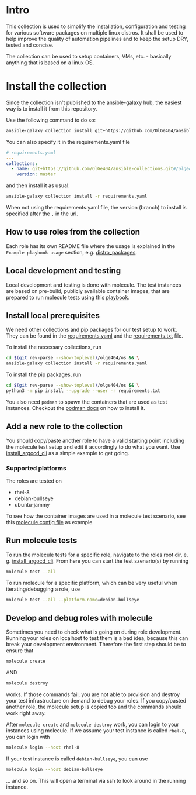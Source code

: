# Intro
This collection is used to simplify the installation, configuration and testing for various software packages on multiple linux distros.
It shall be used to help improve the quality of automation pipelines and to keep the setup DRY, tested and concise.

The collection can be used to setup containers, VMs, etc. - basically anything that is based on a linux OS.

# Install the collection
Since the collection isn't published to the ansible-galaxy hub, the easiest way is to install it from this repository.

Use the following command to do so:
```bash
ansible-galaxy collection install git+https://github.com/OlGe404/ansible-collections.git#/olge404/os/,master
```

You can also specify it in the requirements.yaml file
```yaml
# requirements.yaml
---
collections:
  - name: git+https://github.com/OlGe404/ansible-collections.git#/olge404/os/
    version: master
```

and then install it as usual:
```bash
ansible-galaxy collection install -r requirements.yaml
```

When not using the requirements.yaml file, the version (branch) to install is specified after the `,` in the url.

## How to use roles from the collection
Each role has its own README file where the usage is explained in the `Example playbook usage` section, e.g. [distro_packages](roles/distro_packages/README.md).

## Local development and testing
Local development and testing is done with molecule. The test instances are based on pre-build, publicly available container images, that are prepared to run molecule tests using this [playbook](shared/prepare-container.yaml).

## Install local prerequisites
We need other collections and pip packages for our test setup to work. They can be found in the [requirements.yaml](requirements.yaml) and the [requirements.txt](requirements.txt) file.

To install the necessary collections, run
```bash
cd $(git rev-parse --show-toplevel)/olge404/os && \
ansible-galaxy collection install -r requirements.yaml
```

To install the pip packages, run
```bash
cd $(git rev-parse --show-toplevel)/olge404/os && \
python3 -m pip install --upgrade --user -r requirements.txt
```

You also need `podman` to spawn the containers that are used as test instances. Checkout the [podman docs](https://podman.io/docs/installation) on how to install it.

## Add a new role to the collection
You should copy/paste another role to have a valid starting point including the molecule test setup and edit it accordingly to do what you want.
Use [install_argocd_cli](roles/install_argocd_cli/README.md) as a simple example to get going.

### Supported platforms
The roles are tested on
* rhel-8
* debian-bullseye
* ubuntu-jammy

To see how the container images are used in a molecule test scenario, see this [molecule config file](roles/distro_packages/molecule/default/molecule.yml) as example.

## Run molecule tests
To run the molecule tests for a specific role, navigate to the roles root dir, e. g. [install_argocd_cli](roles/install_argocd_cli/).
From here you can start the test szenario(s) by running 

```bash
molecule test --all
```

To run molecule for a specific platform, which can be very useful when iterating/debugging a role, use

```bash
molecule test --all --platform-name=debian-bullseye
```

## Develop and debug roles with molecule
Sometimes you need to check what is going on during role development. Running your roles on localhost to test them is a bad idea, because this can break your development environment. Therefore the first step should be to ensure that
```bash
molecule create
```

AND

```bash
molecule destroy
```

works. If those commands fail, you are not able to provision and destroy your test infrastructure on demand to debug your roles.
If you copy/pasted another role, the molecule setup is copied too and the commands should work right away.

After ``molecule create`` and ``molecule destroy`` work, you can login to your instances using molecule.
If we assume your test instance is called ``rhel-8``, you can login with
```bash
molecule login --host rhel-8
```

If your test instance is called ``debian-bullseye``, you can use
```bash
molecule login --host debian-bullseye
```

... and so on. This will open a terminal via ssh to look around in the running instance.
